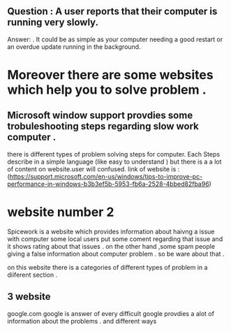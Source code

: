 ##  Question : A user reports that their computer is running very slowly.
Answer:  . It could be as simple as your computer needing a good restart or an overdue update running in the background.

# Moreover there are some websites which help you to solve problem .

##   Microsoft window support provdies some trobuleshooting steps regarding slow work computer .
there is different types of problem solving steps for computer.
Each Steps describe in a simple language (like easy to understand ) but there is a a lot of content on website.user will confused. 
link of website is : (https://support.microsoft.com/en-us/windows/tips-to-improve-pc-performance-in-windows-b3b3ef5b-5953-fb6a-2528-4bbed82fba96)

# website number 2
Spicework is a website which provides information about haivng a issue with computer some local users  put some coment regarding that issue and it shows rating about that issues .
on the other hand ,some spam people giving a false information about computer problem . so be ware about that .

on this website there is a categories of different types of problem in a diiferent section .

## 3 website 
google.com 
google is answer of every difficult google provdies a alot of information about the problems . and different ways 

